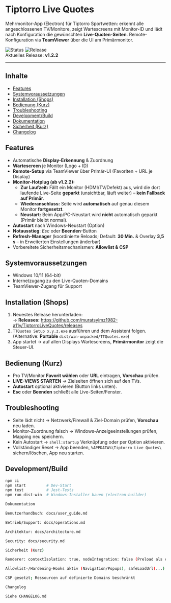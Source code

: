 ﻿# Tiptorro Live Quotes

Mehrmonitor-App (Electron) für Tiptorro Sportwetten: erkennt alle angeschlossenen TV/Monitore, zeigt Wartescreens mit Monitor-ID und lädt nach Konfiguration die gewünschten **Live-Quoten-Seiten**. Remote-Konfiguration via **TeamViewer** über die UI am Primärmonitor.

![Status](https://img.shields.io/github/actions/workflow/status/muratsylmz1982-a11y/TiptorroLiveQuotes/ci.yml?branch=main)
![Release](https://img.shields.io/github/v/release/muratsylmz1982-a11y/TiptorroLiveQuotes)  
Aktuelles Release: **v1.2.2**

---

## Inhalte
- [Features](#features)
- [Systemvoraussetzungen](#systemvoraussetzungen)
- [Installation (Shops)](#installation-shops)
- [Bedienung (Kurz)](#bedienung-kurz)
- [Troubleshooting](#troubleshooting)
- [Development/Build](#developmentbuild)
- [Dokumentation](#dokumentation)
- [Sicherheit (Kurz)](#sicherheit-kurz)
- [Changelog](#changelog)

## Features
- Automatische **Display-Erkennung** & Zuordnung
- **Wartescreen** je Monitor (Logo + ID)
- **Remote-Setup** via TeamViewer über Primär-UI (Favoriten + URL je Display)
- **Monitor-Hotplug (ab v1.2.2):**
  - **Zur Laufzeit:** Fällt ein Monitor (HDMI/TV/Defekt) aus, wird die dort laufende Live-Seite **geparkt** (unsichtbar, läuft weiter) – **kein Fallback auf Primär**.
  - **Wiederanschluss:** Seite wird **automatisch** auf genau diesem Monitor **fortgesetzt**.
  - **Neustart:** Beim App/PC-Neustart wird **nicht** automatisch geparkt (Primär bleibt normal).
- **Autostart** nach Windows-Neustart (Option)
- **Notausstieg**: *Esc* oder **Beenden**-Button
- **Refresh-Manager** (koordinierte Reloads; Default: **30 Min.** & Overlay **3,5 s** – in Erweiterten Einstellungen änderbar)
- Vorbereitete Sicherheitsmechanismen: **Allowlist & CSP**

## Systemvoraussetzungen
- Windows 10/11 (64-bit)
- Internetzugang zu den Live-Quoten-Domains
- TeamViewer-Zugang für Support

## Installation (Shops)
1. Neuestes Release herunterladen:  
   → **Releases:** https://github.com/muratsylmz1982-a11y/TiptorroLiveQuotes/releases
2. `TTQuotes Setup x.y.z.exe` ausführen und dem Assistent folgen.  
   (Alternative: **Portable** `dist/win-unpacked/TTQuotes.exe`)
3. App startet → auf allen Displays Wartescreens, **Primärmonitor** zeigt die Steuer-UI.

## Bedienung (Kurz)
- Pro TV/Monitor **Favorit wählen** oder **URL** eintragen, **Vorschau** prüfen.
- **LIVE-VIEWS STARTEN** → Zielseiten öffnen sich auf den TVs.
- **Autostart** optional aktivieren (Button links unten).
- **Esc** oder **Beenden** schließt alle Live-Seiten/Fenster.

## Troubleshooting
- Seite lädt nicht → Netzwerk/Firewall & Ziel-Domain prüfen, **Vorschau** neu laden.
- Monitor-Zuordnung falsch → Windows-Anzeigeeinstellungen prüfen, Mapping neu speichern.
- Kein Autostart → `shell:startup` Verknüpfung oder per Option aktivieren.
- Vollständiger Reset → App beenden, `%APPDATA%\Tiptorro Live Quotes\` sichern/löschen, App neu starten.

## Development/Build
```bash
npm ci
npm start         # Dev-Start
npm test          # Jest-Tests
npm run dist-win  # Windows-Installer bauen (electron-builder)

Dokumentation

Benutzerhandbuch: docs/user_guide.md

Betrieb/Support: docs/operations.md

Architektur: docs/architecture.md

Security: docs/security.md

Sicherheit (Kurz)

Renderer: contextIsolation: true, nodeIntegration: false (Preload als einzige Bridge)

Allowlist-/Hardening-Hooks aktiv (Navigation/Popups), safeLoadUrl(...) für externe Loads

CSP gesetzt; Ressourcen auf definierte Domains beschränkt

Changelog

Siehe CHANGELOG.md

